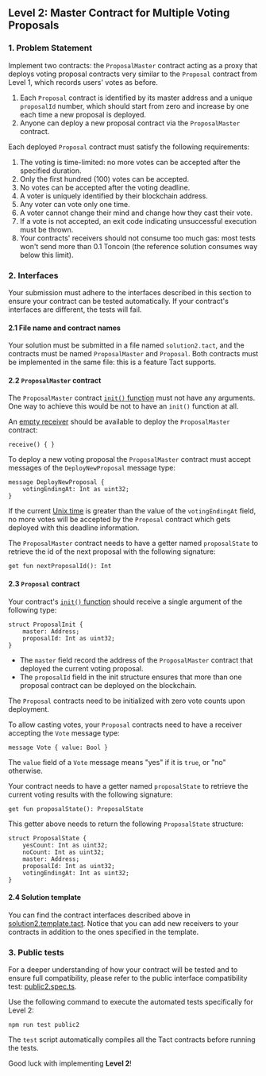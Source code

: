 ## Level 2: Master Contract for Multiple Voting Proposals

### 1. Problem Statement

Implement two contracts: the `ProposalMaster` contract acting as a proxy
that deploys voting proposal contracts very similar to the `Proposal` contract
from Level 1, which records users' votes as before.

1. Each `Proposal` contract is identified by its master address and a unique `proposalId` number, which should start from zero and increase by one each time a new proposal is deployed.
2. Anyone can deploy a new proposal contract via the `ProposalMaster` contract.

Each deployed `Proposal` contract must satisfy the following requirements:

1. The voting is time-limited: no more votes can be accepted after the specified duration.
2. Only the first hundred (100) votes can be accepted.
3. No votes can be accepted after the voting deadline.
4. A voter is uniquely identified by their blockchain address.
5. Any voter can vote only one time.
6. A voter cannot change their mind and change how they cast their vote.
7. If a vote is not accepted, an exit code indicating unsuccessful execution must be thrown.
8. Your contracts' receivers should not consume too much gas: most tests won't send more than 0.1 Toncoin (the reference solution consumes way below this limit).

### 2. Interfaces

Your submission must adhere to the interfaces described in this section to ensure your contract can be tested automatically.
If your contract's interfaces are different, the tests will fail.

#### 2.1 File name and contract names

Your solution must be submitted in a file named `solution2.tact`, and the contracts must be named `ProposalMaster` and `Proposal`. Both contracts must be implemented in the same file: this is a feature Tact supports.

#### 2.2 `ProposalMaster` contract

The `ProposalMaster` contract [`init()` function](https://docs.tact-lang.org/book/contracts/#init-function) must not have any arguments. One way to achieve this would be not to have an `init()` function at all.

An [empty receiver](https://docs.tact-lang.org/book/receive/#receive-internal-messages) should be available to deploy the `ProposalMaster` contract:

```tact
receive() { }
```

To deploy a new voting proposal the `ProposalMaster` contract must accept messages of the `DeployNewProposal` message type:

```tact
message DeployNewProposal {
    votingEndingAt: Int as uint32;
}
```

If the current [Unix time](https://en.wikipedia.org/wiki/Unix_time) is greater than the value of the `votingEndingAt` field, no more votes will be accepted by the `Proposal` contract which gets deployed with this deadline information.

The `ProposalMaster` contract needs to have a getter named `proposalState` to retrieve the id of the next proposal with the following signature:

```tact
get fun nextProposalId(): Int
```

#### 2.3 `Proposal` contract

Your contract's [`init()` function](https://docs.tact-lang.org/book/contracts/#init-function) should receive a single argument of the following type:

```tact
struct ProposalInit {
    master: Address;
    proposalId: Int as uint32;
}
```

- The `master` field record the address of the `ProposalMaster` contract that deployed the current voting proposal.
- The `proposalId` field in the init structure ensures that more than one proposal contract can be deployed on the blockchain.

The `Proposal` contracts need to be initialized with zero vote counts upon deployment.

To allow casting votes, your `Proposal` contracts need to have a receiver accepting the `Vote` message type:

```tact
message Vote { value: Bool }
```

The `value` field of a `Vote` message means "yes" if it is `true`, or "no" otherwise.

Your contract needs to have a getter named `proposalState` to retrieve the current voting results with the following signature:

```tact
get fun proposalState(): ProposalState
```

This getter above needs to return the following `ProposalState` structure:

```tact
struct ProposalState {
    yesCount: Int as uint32;
    noCount: Int as uint32;
    master: Address;
    proposalId: Int as uint32;
    votingEndingAt: Int as uint32;
}
```

#### 2.4 Solution template

You can find the contract interfaces described above in [solution2.template.tact](./solution2.template.tact).
Notice that you can add new receivers to your contracts in addition to the ones specified in the template.

### 3. Public tests

For a deeper understanding of how your contract will be tested and to ensure full compatibility, please refer to the public interface compatibility test: [public2.spec.ts](./public2.spec.ts).

Use the following command to execute the automated tests specifically for Level 2: 

```shell
npm run test public2
```

The `test` script automatically compiles all the Tact contracts before running the tests.

Good luck with implementing **Level 2**!
